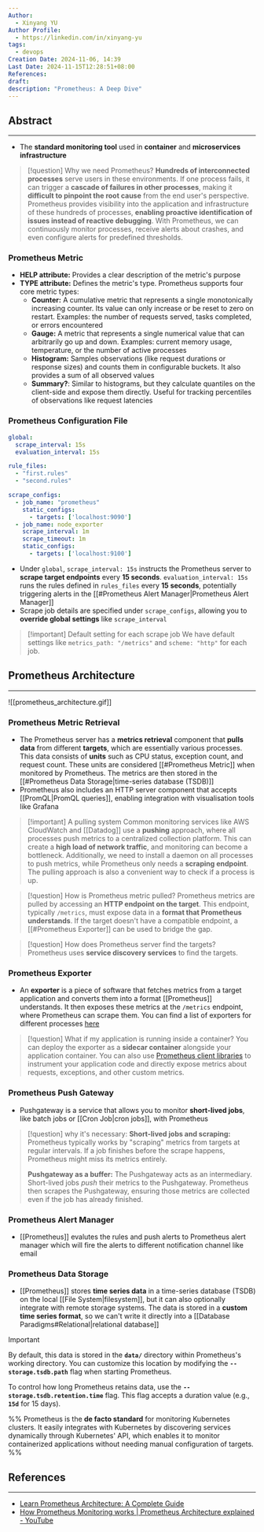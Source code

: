 ```yaml
---
Author:
  - Xinyang YU
Author Profile:
  - https://linkedin.com/in/xinyang-yu
tags:
  - devops
Creation Date: 2024-11-06, 14:39
Last Date: 2024-11-15T12:28:51+08:00
References: 
draft: 
description: "Prometheus: A Deep Dive"
---
```

## Abstract
---
- The **standard monitoring tool** used in **container** and **microservices infrastructure**

>[!question] Why we need Prometheus?
> **Hundreds of interconnected processes** serve users in these environments. If one process fails, it can trigger a **cascade of failures in other processes**, making it **difficult to pinpoint the root cause** from the end user's perspective. Prometheus provides visibility into the application and infrastructure of these hundreds of processes, **enabling proactive identification of issues instead of reactive debugging**. With Prometheus, we can continuously monitor processes, receive alerts about crashes, and even configure alerts for predefined thresholds.

### Prometheus Metric
- **HELP attribute:** Provides a clear description of the metric's purpose
- **TYPE attribute:** Defines the metric's type. Prometheus supports four core metric types:
	- **Counter:** A cumulative metric that represents a single monotonically increasing counter. Its value can only increase or be reset to zero on restart. Examples: the number of requests served, tasks completed, or errors encountered
	- **Gauge:** A metric that represents a single numerical value that can arbitrarily go up and down. Examples: current memory usage, temperature, or the number of active processes
	- **Histogram:** Samples observations (like request durations or response sizes) and counts them in configurable buckets. It also provides a sum of all observed values
	- **Summary?**: Similar to histograms, but they calculate quantiles on the client-side and expose them directly. Useful for tracking percentiles of observations like request latencies

### Prometheus Configuration File
```yaml
global:
  scrape_interval: 15s
  evaluation_interval: 15s

rule_files:
  - "first.rules"
  - "second.rules"

scrape_configs:
  - job_name: "prometheus"
    static_configs:
      - targets: ['localhost:9090']
  - job_name: node_exporter
    scrape_interval: 1m
    scrape_timeout: 1m
    static_configs:
      - targets: ['localhost:9100']
```


- Under `global`, `scrape_interval: 15s` instructs the Prometheus server to **scrape target endpoints** every **15 seconds**. `evaluation_interval: 15s` runs the rules defined in `rules_files` every **15 seconds**, potentially triggering alerts in the [[#Prometheus Alert Manager|Prometheus Alert Manager]]
- Scrape job details are specified under `scrape_configs`, allowing you to **override global settings** like `scrape_interval`

>[!important] Default setting for each scrape job
> We have default settings like `metrics_path: "/metrics"` and `scheme: "http"` for each job.

## Prometheus Architecture
---
![[prometheus_architecture.gif]]

### Prometheus Metric Retrieval
- The Prometheus server has a **metrics retrieval** component that **pulls data** from different **targets**, which are essentially various processes. This data consists of **units** such as CPU status, exception count, and request count. These units are considered [[#Prometheus Metric]] when monitored by Prometheus. The metrics are then stored in the [[#Prometheus Data Storage|time-series database (TSDB)]]
- Prometheus also includes an HTTP server component that accepts [[PromQL|PromQL queries]], enabling integration with visualisation tools like Grafana

>[!important] A pulling system
> Common monitoring services like AWS CloudWatch and [[Datadog]] use a **pushing** approach, where all processes push metrics to a centralized collection platform. This can create a **high load of network traffic**, and monitoring can become a bottleneck. Additionally, we need to install a daemon on all processes to push metrics, while Prometheus only needs a **scraping endpoint**. The pulling approach is also a convenient way to check if a process is up.

>[!question] How is Prometheus metric pulled?
> Prometheus metrics are pulled by accessing an **HTTP endpoint on the target**. This endpoint, typically `/metrics`, must expose data in a **format that Prometheus understands**. If the target doesn't have a compatible endpoint, a [[#Prometheus Exporter]] can be used to bridge the gap.

>[!question] How does Prometheus server find the targets?
> Prometheus uses **service discovery services** to find the targets.



### Prometheus Exporter
- An **exporter** is a piece of software that fetches metrics from a target application and converts them into a format [[Prometheus]] understands. It then exposes these metrics at the `/metrics` endpoint, where Prometheus can scrape them. You can find a list of exporters for different processes [here](https://prometheus.io/docs/instrumenting/exporters/)

>[!question] What if my application is running inside a container?
> You can deploy the exporter as a **sidecar container** alongside your application container. You can also use [Prometheus client libraries](https://prometheus.io/docs/instrumenting/clientlibs/) to instrument your application code and directly expose metrics about requests, exceptions, and other custom metrics.


### Prometheus Push Gateway
- Pushgateway is a service that allows you to monitor **short-lived jobs**, like batch jobs or [[Cron Job|cron jobs]], with Prometheus

> [!question] why it's necessary:
> **Short-lived jobs and scraping:** Prometheus typically works by "scraping" metrics from targets at regular intervals. If a job finishes before the scrape happens, Prometheus might miss its metrics entirely.
> 
> **Pushgateway as a buffer:** The Pushgateway acts as an intermediary. Short-lived jobs *push* their metrics to the Pushgateway. Prometheus then scrapes the Pushgateway, ensuring those metrics are collected even if the job has already finished.


### Prometheus Alert Manager
- [[Prometheus]] evalutes the rules and push alerts to Prometheus alert manager which will fire the alerts to different notification channel like email 

### Prometheus Data Storage
- [[Prometheus]] stores **time series data** in a time-series database (TSDB) on the local [[File System|filesystem]], but it can also optionally integrate with remote storage systems. The data is stored in a **custom time series format**, so we can't write it directly into a [[Database Paradigms#Relational|relational database]]

>[!important]
> By default, this data is stored in the **`data/`** directory within Prometheus's working directory. You can customize this location by modifying the **`--storage.tsdb.path`** flag when starting Prometheus.
> 
> To control how long Prometheus retains data, use the **`--storage.tsdb.retention.time`** flag. This flag accepts a duration value (e.g., **`15d`** for 15 days).



%% Prometheus is the **de facto standard** for monitoring Kubernetes clusters. It easily integrates with Kubernetes by discovering services dynamically through Kubernetes' API, which enables it to monitor containerized applications without needing manual configuration of targets. %%


## References
---
- [Learn Prometheus Architecture: A Complete Guide](https://devopscube.com/prometheus-architecture/)
- [How Prometheus Monitoring works | Prometheus Architecture explained - YouTube](https://youtu.be/h4Sl21AKiDg?si=VlmLtxKRhGfGCrxZ)